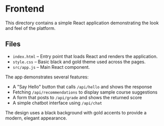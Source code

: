 # Frontend

This directory contains a simple React application demonstrating the look and feel of the platform.

## Files

- `index.html` – Entry point that loads React and renders the application.
- `style.css` – Basic black and gold theme used across the pages.
- `src/app.js` – Main React component.


The app demonstrates several features:

- A "Say Hello" button that calls `/api/hello` and shows the response
- Fetching `/api/recommendations` to display sample course suggestions
- A form that posts to `/api/grade` and shows the returned score
- A simple chatbot interface using `/api/chat`

The design uses a black background with gold accents to provide a modern, elegant appearance.
